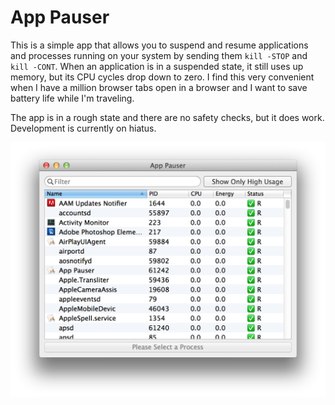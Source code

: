 # App Pauser

This is a simple app that allows you to suspend and resume applications and processes running on your system by sending them `kill -STOP` and `kill -CONT`. When an application is in a suspended state, it still uses up memory, but its CPU cycles drop down to zero. I find this very convenient when I have a million browser tabs open in a browser and I want to save battery life while I'm traveling.

The app is in a rough state and there are no safety checks, but it does work. Development is currently on hiatus.

<img src="Screenshot.png" width="625px"></img>